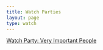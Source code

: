 ```yaml
---
title: Watch Parties
layout: page
type: watch
---
```

<style>
    hr.has-background-black {
        display: none;
    }

    h1.title {
        display: none;
    }
</style>
<link rel="stylesheet" href="https://api.scyted.tv/wave-development/dashboard/scytedtv-resources.css">
<!-- <link rel="stylesheet" href="https://api.scyted.tv/wave-development/dashboard/mobile-lock.css"> -->
<body>

<style>

  .banner h1 {
    margin-top: 20px;
  }

</style>

<script src="https://cdn.logwork.com/widget/countdown.js"></script>
<a href="https://logwork.com/countdown-ejgz" class="countdown-timer" data-timezone="America/Edmonton" data-textcolor="#252026" data-date="2024-05-17 17:03" data-background="#252026" data-digitscolor="#feea3b" data-unitscolor="#252026">Watch Party: Very Important People</a>

<!-- <script src="https://api.scyted.tv/wave-development/dashboard/page-loading-script.js"></script> -->
<script async src="https://www.googletagmanager.com/gtag/js?id=G-LF3ZTHGQHE"></script>

</body>